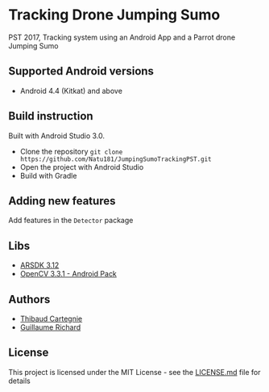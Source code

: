 # Tracking Drone Jumping Sumo

PST 2017, Tracking system using an Android App and a Parrot drone Jumping Sumo

## Supported Android versions

* Android 4.4 (Kitkat) and above

## Build instruction

Built with Android Studio 3.0.

* Clone the repository `git clone https://github.com/Natu181/JumpingSumoTrackingPST.git`
* Open the project with Android Studio
* Build with Gradle

## Adding new features

Add features in the `Detector` package

## Libs

* [ARSDK 3.12](http://developer.parrot.com/docs/SDK3/)
* [OpenCV 3.3.1 - Android Pack](https://opencv.org/releases.html)

## Authors

* [Thibaud Cartegnie](https://github.com/Natu181)
* [Guillaume Richard](https://github.com/grichard29)

## License

This project is licensed under the MIT License - see the [LICENSE.md](LICENSE.md) file for details
